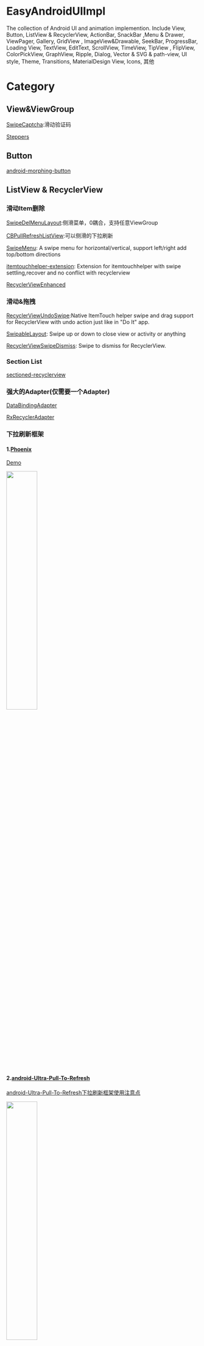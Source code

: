 # EasyAndroidUIImpl

The collection of Android UI and animation implemention.
Include View, Button, ListView & RecyclerView, ActionBar, SnackBar ,Menu & Drawer, ViewPager, Gallery, GridView
, ImageView&Drawable, SeekBar, ProgressBar, Loading View, TextView, EditText, ScrollView, TimeView, TipView
, FlipView, ColorPickView, GraphView, Ripple, Dialog, Vector & SVG & path-view, UI style, Theme, Transitions, MaterialDesign View, Icons, 其他

# Category

## View&ViewGroup

[SwipeCaptcha](https://github.com/mcxtzhang/SwipeCaptcha):滑动验证码

[Steppers](https://github.com/drozdzynski/Steppers)

## Button

[android-morphing-button](https://github.com/dmytrodanylyk/android-morphing-button)


## ListView & RecyclerView

### 滑动Item删除

[SwipeDelMenuLayout](https://github.com/mcxtzhang/SwipeDelMenuLayout):侧滑菜单，0耦合，支持任意ViewGroup

[CBPullRefreshListView](https://github.com/yilylong/CBPullRefreshListView):可以侧滑的下拉刷新

[SwipeMenu](https://github.com/TUBB/SwipeMenu): A swipe menu for horizontal/vertical, support left/right add top/bottom directions

[itemtouchhelper-extension](https://github.com/loopeer/itemtouchhelper-extension): Extension for itemtouchhelper with swipe settling,recover and no conflict with recyclerview

[RecyclerViewEnhanced](https://github.com/nikhilpanju/RecyclerViewEnhanced)

### 滑动&拖拽

[RecyclerViewUndoSwipe](https://github.com/HoneyNeutrons/RecyclerViewUndoSwipe):Native ItemTouch helper swipe and drag support for RecyclerView with undo action just like in "Do It" app.

[SwipableLayout](https://github.com/SerhatSurguvec/SwipableLayout): Swipe up or down to close view or activity or anything

[RecyclerViewSwipeDismiss](https://github.com/CodeFalling/RecyclerViewSwipeDismiss): Swipe to dismiss for RecyclerView.

### Section List

[sectioned-recyclerview](https://github.com/afollestad/sectioned-recyclerview)

### 强大的Adapter(仅需要一个Adapter)
[DataBindingAdapter](https://github.com/markzhai/DataBindingAdapter)

[RxRecyclerAdapter](https://github.com/ahmedrizwan/RxRecyclerAdapter)

### 下拉刷新框架
#### 1.[Phoenix](https://github.com/Yalantis/Phoenix)

[Demo](http://blog.csdn.net/qq347198688/article/details/52518150)

<img src="https://camo.githubusercontent.com/d406ac5a03a2b1fa5cf41fadc8d2408cb8709bdc/68747470733a2f2f6431337961637572716a676172612e636c6f756466726f6e742e6e65742f75736572732f3132353035362f73637265656e73686f74732f313635303331372f7265616c6573746174652d70756c6c5f312d322d332e676966" width="40%" height="40%">

#### 2.[android-Ultra-Pull-To-Refresh](https://github.com/liaohuqiu/android-Ultra-Pull-To-Refresh)

[android-Ultra-Pull-To-Refresh下拉刷新框架使用注意点](http://www.jianshu.com/p/edb2cde8201a)

<img src="https://camo.githubusercontent.com/588a2ef2cdcfb6c71e88437http://www.jianshu.com/p/edb2cde8201a486226dd15605b3/687474703a2f2f737261696e2d6769746875622e71696e6975646e2e636f6d2f756c7472612d7074722f73746f72652d686f7573652d737472696e672d61727261792e676966" width="40%" height="40%">

#### 3.[SwipeRefreshLayout]
[SwipeRefreshLayout 的基本使用，自动刷新和上拉加载更多](http://blog.csdn.net/da_caoyuan/article/details/53977343)

#### 4.[android-cube-app](https://github.com/liaohuqiu/android-cube-app)

<img src="https://camo.githubusercontent.com/a841fc83f71eb2e3c2438ecf8ca672b280ccb519/687474703a2f2f737261696e2d6769746875622e71696e6975646e2e636f6d2f6c6f61642d6d6f72652f6c6f61642d6d6f72652d666f722d6c6973742d766965772e676966" width="%40" height="40%">

#### 5.[android-Ultra-Pull-To-Refresh-With-Load-More](https://github.com/captainbupt/android-Ultra-Pull-To-Refresh-With-Load-More)

### 下拉刷新实现Demo

[下拉刷新框架实现](http://blog.csdn.net/leehong2005/article/details/12567757)


## ActionBar

[MaterialSearchView](https://github.com/Mauker1/MaterialSearchView)

[MaterialSearchView](https://github.com/MiguelCatalan/MaterialSearchView)

## SnackBar

[FloatActionButtonExpand](https://github.com/fishCoder/FloatActionButtonExpand)

## Bottom Views 底部栏

[BottomBar](https://github.com/roughike/BottomBar)

[AndroidBottomSheet](https://github.com/michael-rapp/AndroidBottomSheet)

## Menu & Drawer

[MetaballMenu](https://github.com/melvinjlobo/MetaballMenu)

### 动画菜单

[FlowingDrawer](https://github.com/mxn21/FlowingDrawer)

[LDrawer](https://github.com/keklikhasan/LDrawer)

[Side-Menu.Android](https://github.com/Yalantis/Side-Menu.Android)

[MaterialDrawer](https://github.com/mikepenz/MaterialDrawer)

[NavigationDrawerSI](https://github.com/mmBs/NavigationDrawerSI)

[SlidingRootNav](https://github.com/heinrichreimer/SlidingRootNav)

[SlidingRootNav](https://github.com/mxn21/SlidingRootNav)

[SlidingRootNav](https://github.com/yarolegovich/SlidingRootNav)

Debug工具[DebugDrawer](https://github.com/palaima/DebugDrawer)

## ViewPager
[PagerSlidingTabStrip](https://github.com/jpardogo/PagerSlidingTabStrip)

[SmartTabLayout](https://github.com/ogaclejapan/SmartTabLayout)

[MaterialViewPager](https://github.com/florent37/MaterialViewPager)

## Gallery
## GridView
## CardView

[SwipeableCard](https://github.com/michelelacorte/SwipeableCard)

[android-swipecards-view](https://github.com/Arjun-sna/android-swipecards-view)

## ImageView&Drawable

[SnappyImageViewer](https://github.com/nshmura/SnappyImageViewer)

## SeekBar

[material-range-bar](https://github.com/oli107/material-range-bar)

## ProgressBar
## Loading View

[MaterialLoadingProgressBar](https://github.com/lsjwzh/MaterialLoadingProgressBar)

## TextView
## EditText

[MaterialEditText](https://github.com/rengwuxian/MaterialEditText)

## ScrollView

[MaterialScrollBar](https://github.com/turing-tech/MaterialScrollBar)

## TimeView
## TipView
## FlipView
## ColorPickView
## GraphView
## Ripple

[RippleEffect](https://github.com/traex/RippleEffect)

## Dialog

[material-dialogs](https://github.com/afollestad/material-dialogs)
[MaterialDesignDialog](https://github.com/291700351/MaterialDesignDialog)

## Vector & SVG & path-view
## UI style
## theme
## Transitions
## MaterialDesign View

[DiagonalLayout](https://github.com/florent37/DiagonalLayout)

[ArcLayout](https://github.com/florent37/ArcLayout)

[FABRevealLayout](https://github.com/truizlop/FABRevealLayout):A layout to transition between two views using a Floating Action Button as shown in many Material Design concepts

### 库

[MaterialDesignLibrary](https://github.com/navasmdc/MaterialDesignLibrary)

### FloatingActionButton

[FloatingActionButton](https://github.com/Clans/FloatingActionButton)

### MD 风格案例

[仿网易音乐app](https://github.com/forezp/banya)


## 动画

### 库
[animate](https://github.com/hitherejoe/animate)

## Icons

[droidicon](https://github.com/theDazzler/droidicon)

## 其他

### 关于页面：

[about-page](https://github.com/drakeet/about-page)

### 类似微信聊天界面

[android IM即时通信之聊天界面UI框架](http://www.jianshu.com/p/4fc79094cc85)

Thanks for:

[android-open-project](https://github.com/Trinea/android-open-project)

[Android酷炫实用的开源框架（UI框架）](http://blog.csdn.net/fancylovejava/article/details/45787729/)

[awesome-android](https://github.com/JStumpp/awesome-android)
